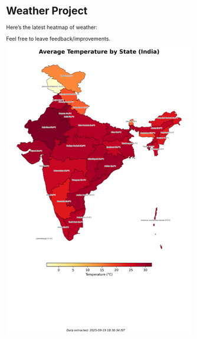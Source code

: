 # Weather Project

Here’s the latest heatmap of weather:

Feel free to leave feedback/improvements.

![India Heatmap](docs/assets/india_heatmap.png?v=CD53F4)
